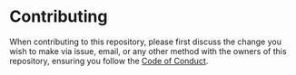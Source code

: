 # Contributing
When contributing to this repository, please first discuss the change you wish to make via issue, email, or any other method with the owners of this repository, ensuring you follow the [Code of Conduct](https://github.com/Airscripts/assets/blob/main/CODE_OF_CONDUCT.md).  
